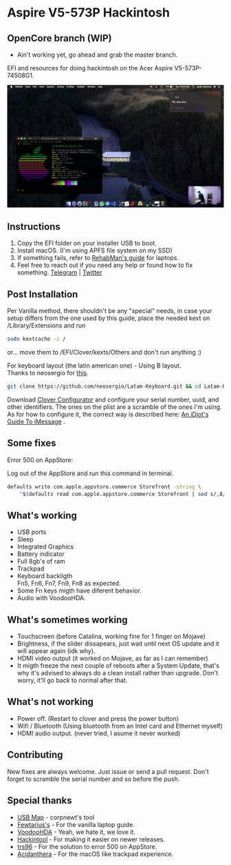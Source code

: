 # Aspire V5-573P Hackintosh
## OpenCore branch (WIP)

- Ain't working yet, go ahead and grab the master branch.

EFI and resources for doing hackintosh on the Acer Aspire V5-573P-74508G1.

![Screenshot](screenshot.png)
## Instructions
1. Copy the EFI folder on your installer USB to boot. <br/>
2. Install macOS. (I'm using APFS file system on my SSD) <br/>
3. If something fails, refer to [RehabMan's guide](https://www.tonymacx86.com/threads/guide-booting-the-os-x-installer-on-laptops-with-clover.148093/) for laptops. <br/>
4. Feel free to reach out if you need any help or found how to fix something. [Telegram](https://t.me/xtrs84zk) | [Twitter](https://twitter.com/xtrs84zk) 

## Post Installation
Per Vanilla method, there shouldn't be any "special" needs, in case your setup differs from the one used by this guide, place the needed kext on /Library/Extensions and run
```bash
sudo kextcache -i / 
```
or... move them to /EFI/Clover/kexts/Others and don't run anything :)

For keyboard layout (the latin american one) - Using B layout. <br/>
Thanks to neosergio for [this](https://github.com/neosergio/Latam-Keyboard). 

```bash
git clone https://github.com/neosergio/Latam-Keyboard.git && cd Latam-Keyboard && cp -v Latam*.* ~/Library/Keyboard\ Layouts/
```

Download [Clover Configurator](https://mackie100projects.altervista.org/download-clover-configurator/) and configure your serial number, uuid, and other identifiers. The ones on the plist are a scramble of the ones I'm using. As for how to configure it, the correct way is described here: [An iDiot's Guide To iMessage](https://www.tonymacx86.com/threads/an-idiots-guide-to-imessage.196827/) .

## Some fixes

Error 500 on AppStore:

Log out of the AppStore and run this command in terminal.

```bash
defaults write com.apple.appstore.commerce Storefront -string \
    "$(defaults read com.apple.appstore.commerce Storefront | sed s/,8/,13/)"
```

## What's working
* USB ports <br/>
* Sleep <br/>
* Integrated Graphics <br/>
* Battery indicator <br/>
* Full 8gb's of ram <br/>
* Trackpad <br/>
* Keyboard backligth <br/>Fn5, Fn6, Fn7, Fn9, Fn8 as expected. <br/>
* Some Fn keys migth have diferent behavior.
* Audio with VoodooHDA. 

## What's sometimes working
* Touchscreen (before Catalina, working fine for 1 finger on Mojave) <br/>
* Brightness, if the slider dissapears, just wait until next OS update and it will appear again (idk why). <br/>
* HDMI video output (it worked on Mojave, as far as I can remember) <br/>
* It migth freeze the next couple of reboots after a System Update, that's why it's advised to always do a clean install rather than upgrade. Don't worry, it'll go back to normal after that. 

## What's not working
* Power off. (Restart to clover and press the power button) <br/>
* Wifi / Bluetooth (Using bluetooth from an Intel card and Ethernet myself) <br/>
* HDMI audio output. (never tried, I asume it never worked)

## Contributing

New fixes are always welcome. Just issue or send a pull request. Don't forget to scramble the serial number and so before the push. 

## Special thanks
* [USB Map](https://github.com/corpnewt/USBMap) - corpnewt's tool <br/>
* [Fewtarius's](https://fewtarius.gitbook.io/laptopguide/) - For the vanilla laptop guide. <br/>
* [VoodooHDA](https://github.com/chris1111/VoodooHDA-2.9.2-Clover-V14) - Yeah, we hate it, we love it. <br/>
* [Hackintool](https://www.tonymacx86.com/threads/release-hackintool-v2-8-6.254559/) - For making it easier on newer releases. <br/>
* [trs96](https://www.tonymacx86.com/threads/appstore-the-operation-couldnt-be-completed-com-apple-commerce-client-error-500.270957/post-1912788) -  For the solution to error 500 on AppStore. <br/>
* [Acidanthera](https://github.com/acidanthera/VoodooPS2) - For the macOS like trackpad experience.